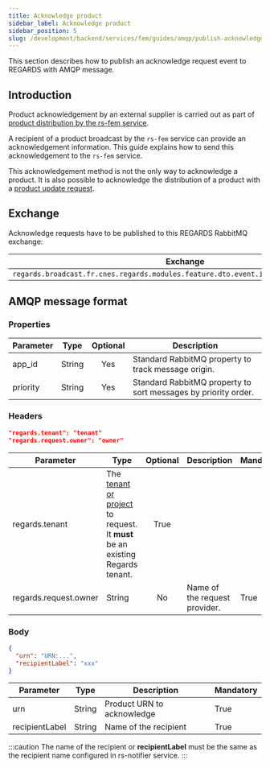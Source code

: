 ```yaml
---
title: Acknowledge product
sidebar_label: Acknowledge product
sidebar_position: 5
slug: /development/backend/services/fem/guides/amqp/publish-acknowledge-request
---
```


This section describes how to publish an acknowledge request event to REGARDS with AMQP message.

## Introduction

Product acknowledgement by an external supplier is carried out as part of
[product distribution by the rs-fem service](../../conception.md#products-dissemination).

A recipient of a product broadcast by the `rs-fem` service can provide an acknowledgement information.
This guide explains how to send this acknowledgement to the `rs-fem` service.

This acknowledgement method is not the only way to acknowledge a product.
It is also possible to acknowledge the distribution of a product with
a [product update request](./amqp-publish-patch-product-request.md).

## Exchange

Acknowledge requests have to be published to this REGARDS RabbitMQ exchange:

| Exchange                                                                               | Virtual host                   |
|----------------------------------------------------------------------------------------|--------------------------------|
| `regards.broadcast.fr.cnes.regards.modules.feature.dto.event.in.DisseminationAckEvent` | `regards.multitenant.manager`	 |

## AMQP message format

### Properties

| Parameter | Type   | Optional | Description                                                    |
|-----------|--------|:--------:|----------------------------------------------------------------|
| app_id    | String |   Yes    | Standard RabbitMQ property to track message origin.            |
| priority  | String |   Yes    | Standard RabbitMQ property to sort messages by priority order. |

### Headers

```json
"regards.tenant": "tenant"
"regards.request.owner": "owner"
```

| Parameter             | Type                                                                                                                   | Optional | Description                   | Mandatory |
|-----------------------|------------------------------------------------------------------------------------------------------------------------|:--------:|-------------------------------|-----------|
| regards.tenant        | The [tenant or project](../../../../concepts/03-multitenant.md) to request. It **must** be an existing Regards tenant. |   True   |
| regards.request.owner | String                                                                                                                 |    No    | Name of the request provider. | True      |

### Body

```json
{
  "urn": "URN:...",
  "recipientLabel": "xxx"
}
```

| Parameter      | Type   | Description                | Mandatory |
|----------------|--------|----------------------------|-----------|
| urn            | String | Product URN to acknowledge | True      |
| recipientLabel | String | Name of the recipient      | True      |

:::caution
The name of the recipient or **recipientLabel** must be the same as the recipient name configured in rs-notifier
service.
:::
